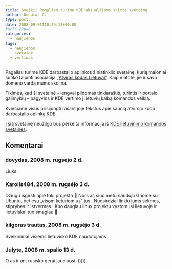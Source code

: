 ```yaml
---
title: Sveiki! Pagaliau turime KDE aktualijoms skirtą svetainę
author: Donatas G.
type: post
date: 2008-09-01T10:29:11+00:00
#url: /?p=6
categories:
  - naujienos
tags:
  - naujienos
  - svetainė
  - vertimas
---
```

Pagaliau turime KDE darbastalio aplinkos žiniatinklio svetainę, kurią maloniai sutiko talpinti asociacija [„Atviras kodas Lietuvai“][1]. Kaip matote, jie ir savo domeno vardą mums skolina.

Tikimės, kad ši svetainė &#8211; lengvai pildomas tinklaraštis, turintis ir portalo galimybių &#8211; pagyvins ir KDE vertimo į lietuvių kalbą komandos veiklą.

Kviečiame visus prisijungti rašant joje tekstus apie šaunią atvirojo kodo darbastalio aplinką KDE.

Į šią svetainę neužilgo bus perkelta informacija iš [KDE lietuvinimo komandos svetainės][2].

 [1]: http://www.akl.lt "AKL žiniatinklio svetainė"
 [2]: http://lt.l10n.kde.org "KDE lietuvinimo komandos svetainė"

## Komentarai

### dovydas, 2008 m. rugsėjo 2 d.
Liuks.

### Karolis484, 2008 m. rugsėjo 3 d.
Dziugu isgirsti apie toki projekta 🙂 Nors as siuo metu naudoju Gnome su Ubuntu, bet esu &#8222;visom keturiom uz&#8221; jus . Nuosirdziai linkiu jums sekmes, stiprybes ir istvermes ! Kuo daugiau linux projektu vystomusi lietuvoje ir lietuviskai tuo smagiau 🙂

### kilgoras trautas, 2008 m. rugsėjo 3 d.
Sveikinimai visiems lietuvisko KDE naudotojams

### Julyte, 2008 m. spalio 13 d.
O as ir ant rusisko gerai jauciuosi :)))))
